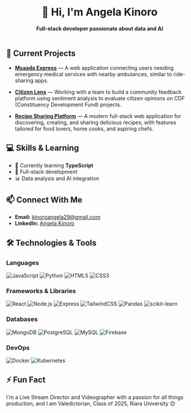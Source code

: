 # <div align="center">👋 Hi, I'm Angela Kinoro</div>
<div align="center"><strong>Full-stack developer passionate about data and AI</strong></div>

<br>

## 🚀 Current Projects

- **[Msaada Express](https://github.com/angelakinoro/MsaadaExpress)** — A web application connecting users needing emergency medical services with nearby ambulances, similar to ride-sharing apps.

- **[Citizen Lens](https://github.com/CitizenLense/Pilot)** — Working with a team to build a community feedback platform using sentiment analysis to evaluate citizen opinions on CDF (Constituency Development Fund) projects.

- **[Recipe Sharing Platform](https://github.com/angelakinoro/Recipe-Sharing-Platform)** — A modern full-stack web application for discovering, creating, and sharing delicious recipes, with features tailored for food lovers, home cooks, and aspiring chefs.
  
## 💻 Skills & Learning

- 🌱 Currently learning **TypeScript**
- 💼 Full-stack development
- 📊 Data analysis and AI integration

## 📫 Connect With Me

- **Email:** kinoroangela29@gmail.com
- **LinkedIn:** [Angela Kinoro](https://linkedin.com/in/angela-kinoro)

## 🛠️ Technologies & Tools

### Languages
![JavaScript](https://img.shields.io/badge/-JavaScript-F7DF1E?style=flat-square&logo=javascript&logoColor=black)
![Python](https://img.shields.io/badge/-Python-3776AB?style=flat-square&logo=python&logoColor=white)
![HTML5](https://img.shields.io/badge/-HTML5-E34F26?style=flat-square&logo=html5&logoColor=white)
![CSS3](https://img.shields.io/badge/-CSS3-1572B6?style=flat-square&logo=css3&logoColor=white)

### Frameworks & Libraries
![React](https://img.shields.io/badge/-React-61DAFB?style=flat-square&logo=react&logoColor=black)
![Node.js](https://img.shields.io/badge/-Node.js-339933?style=flat-square&logo=node.js&logoColor=white)
![Express](https://img.shields.io/badge/-Express-000000?style=flat-square&logo=express&logoColor=white)
![TailwindCSS](https://img.shields.io/badge/-TailwindCSS-38B2AC?style=flat-square&logo=tailwind-css&logoColor=white)
![Pandas](https://img.shields.io/badge/-Pandas-150458?style=flat-square&logo=pandas&logoColor=white)
![scikit-learn](https://img.shields.io/badge/-scikit_learn-F7931E?style=flat-square&logo=scikit-learn&logoColor=white)

### Databases
![MongoDB](https://img.shields.io/badge/-MongoDB-47A248?style=flat-square&logo=mongodb&logoColor=white)
![PostgreSQL](https://img.shields.io/badge/-PostgreSQL-336791?style=flat-square&logo=postgresql&logoColor=white)
![MySQL](https://img.shields.io/badge/-MySQL-4479A1?style=flat-square&logo=mysql&logoColor=white)
![Firebase](https://img.shields.io/badge/-Firebase-FFCA28?style=flat-square&logo=firebase&logoColor=black)

### DevOps
![Docker](https://img.shields.io/badge/-Docker-2496ED?style=flat-square&logo=docker&logoColor=white)
![Kubernetes](https://img.shields.io/badge/-Kubernetes-326CE5?style=flat-square&logo=kubernetes&logoColor=white)

## ⚡ Fun Fact

I'm a Live Stream Director and Videographer with a passion for all things production, and I am Valedictorian, Class of 2025, Riara University 😊 
